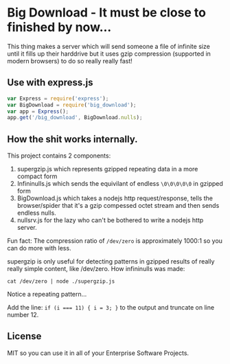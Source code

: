 # Big Download - It must be close to finished by now...

This thing makes a server which will send someone a file of infinite size until it fills up their
harddrive but it uses gzip compression (supported in modern browsers) to do so really really fast!

## Use with express.js

```javascript
var Express = require('express');
var BigDownload = require('big_download');
var app = Express();
app.get('/big_download', BigDownload.nulls);
```

## How the shit works internally.

This project contains 2 components:

1. supergzip.js which represents gzipped repeating data in a more compact form
1. Infininulls.js which sends the equivilant of endless `\0\0\0\0\0` in gzipped form
1. BigDownload.js which takes a nodejs http request/response, tells the browser/spider that it's a
gzip compessed octet stream and then sends endless nulls.
2. nullsrv.js for the lazy who can't be bothered to write a nodejs http server.


Fun fact: The compression ratio of `/dev/zero` is approximately 1000:1 so you can do more with less.


supergzip is only useful for detecting patterns in gzipped results of really really
simple content, like /dev/zero. How infininulls was made:

`cat /dev/zero | node ./supergzip.js`

Notice a repeating pattern...

Add the line: `if (i === 11) { i = 3; }` to the output and truncate on line number 12.


## License

MIT so you can use it in all of your Enterprise Software Projects.
